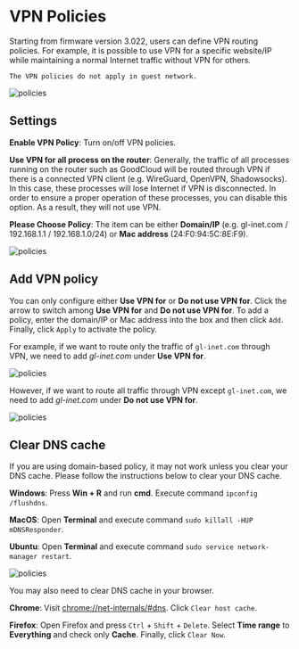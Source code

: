 # VPN Policies

Starting from firmware version 3.022, users can define VPN routing policies. For example, it is possible to use VPN for a specific website/IP while maintaining a normal Internet traffic without VPN for others.

`The VPN policies do not apply in guest network.`

![policies](https://static.gl-inet.com/docs/en/3/app/policies/policies.jpg)

## Settings

**Enable VPN Policy**: Turn on/off VPN policies.

**Use VPN for all process on the router**: Generally, the traffic of all processes running on the router such as GoodCloud will be routed through VPN if there is a connected VPN client (e.g. WireGuard, OpenVPN, Shadowsocks). In this case, these processes will lose Internet if VPN is disconnected. In order to ensure a proper operation of these processes, you can disable this option. As a result, they will not use VPN.

**Please Choose Policy**: The item can be either **Domain/IP** (e.g. gl-inet.com / 192.168.1.1 / 192.168.1.0/24) or **Mac address** (24:F0:94:5C:8E:F9).

![policies](https://static.gl-inet.com/docs/en/3/app/policies/settings.jpg)



## Add VPN policy

You can only configure either **Use VPN for** or **Do not use VPN for**. Click the arrow to switch among **Use VPN for** and **Do not use VPN for**. To add a policy, enter the domain/IP or Mac address into the box and then click `Add`. Finally, click `Apply` to activate the policy. 

For example, if we want to route only the traffic of `gl-inet.com` through VPN, we need to add *gl-inet.com* under **Use VPN for**.

![policies](https://static.gl-inet.com/docs/en/3/app/policies/use_vpn.jpg)

However, if we want to route all traffic through VPN except `gl-inet.com`, we need to add *gl-inet.com* under **Do not use VPN for**.

![policies](https://static.gl-inet.com/docs/en/3/app/policies/dont_use_vpn.jpg)



## Clear DNS cache

If you are using domain-based policy, it may not work unless you clear your DNS cache. Please follow the instructions below to clear your DNS cache.

**Windows**: Press **Win + R** and run **cmd**. Execute command `ipconfig /flushdns`.

**MacOS**: Open **Terminal** and execute command `sudo killall -HUP mDNSResponder`.

**Ubuntu**: Open **Terminal** and execute command `sudo service network-manager restart`.

![policies](https://static.gl-inet.com/docs/en/3/app/policies/dns_cache.jpg)

You may also need to clear DNS cache in your browser.

**Chrome**: Visit [chrome://net-internals/#dns](chrome://net-internals/#dns). Click `Clear host cache`.

**Firefox**: Open Firefox and press `Ctrl` + `Shift` + `Delete`. Select **Time range** to **Everything** and check only **Cache**. Finally, click `Clear Now`.